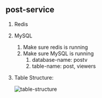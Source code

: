 ## post-service

1. Redis
2. MySQL
  
    1. Make sure redis is running
    2. Make sure MySQL is running
        1. database-name: postv
        2. table-name: post, viewers
  
  3. Table Structure:
  
  
      <img src="https://i.imgur.com/GBM7L4x.png" alt="table-structure" />
